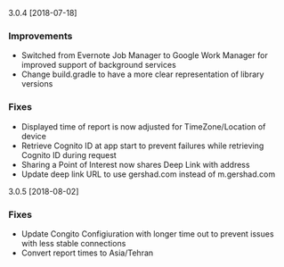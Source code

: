 3.0.4 [2018-07-18]

### Improvements
* Switched from Evernote Job Manager to Google Work Manager for improved support of background services
* Change build.gradle to have a more clear representation of library versions


### Fixes
* Displayed time of report is now adjusted for TimeZone/Location of device
* Retrieve Cognito ID at app start to prevent failures while retrieving Cognito ID during request
* Sharing a Point of Interest now shares Deep Link with address
* Update deep link URL to use gershad.com instead of m.gershad.com

3.0.5 [2018-08-02]

### Fixes
* Update Congito Configiuration with longer time out to prevent issues with less stable connections
* Convert report times to Asia/Tehran